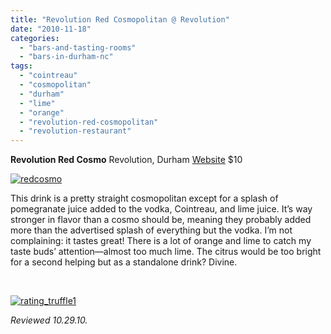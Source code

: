 ```yaml
---
title: "Revolution Red Cosmopolitan @ Revolution"
date: "2010-11-18"
categories: 
  - "bars-and-tasting-rooms"
  - "bars-in-durham-nc"
tags: 
  - "cointreau"
  - "cosmopolitan"
  - "durham"
  - "lime"
  - "orange"
  - "revolution-red-cosmopolitan"
  - "revolution-restaurant"
---
```


**Revolution Red Cosmo** Revolution, Durham [Website](http://www.revolutionrestaurant.com/Revolution_Durham/Cocktails.html) $10

[![](http://s3.amazonaws.com/thegourmez-wpmedia/2010/11/redcosmo.jpg "redcosmo")](http://s3.amazonaws.com/thegourmez-wpmedia/2010/11/redcosmo.jpg)

This drink is a pretty straight cosmopolitan except for a splash of pomegranate juice added to the vodka, Cointreau, and lime juice. It’s way stronger in flavor than a cosmo should be, meaning they probably added more than the advertised splash of everything but the vodka. I’m not complaining: it tastes great! There is a lot of orange and lime to catch my taste buds’ attention—almost too much lime. The citrus would be too bright for a second helping but as a standalone drink? Divine.

 

[![](http://s3.amazonaws.com/thegourmez-wpmedia/2009/02/rating_truffle1.gif "rating_truffle1")](http://s3.amazonaws.com/thegourmez-wpmedia/2009/02/rating_truffle1.gif)

_Reviewed 10.29.10._
